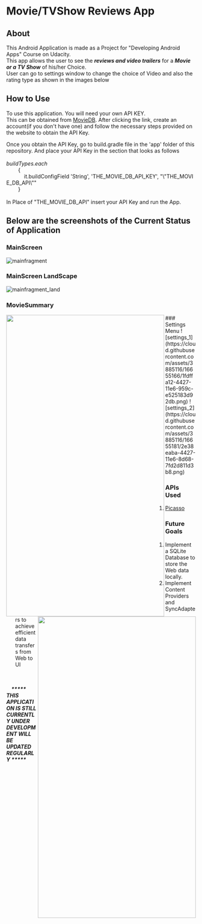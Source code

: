 # Movie/TVShow Reviews App 

## About
<p>This Android Application is made as a Project for "Developing Android Apps" Course on Udacity.<br> This app allows the user to see the <em><b>reviews and video trailers</b></em> for a <b><em>Movie or a TV Show</em></b> of his/her Choice.<br>User can go to settings window to change the choice of Video and also the rating type as shown in the images below</p>

## How to Use
<p> To use this application. You will need your own API KEY.<br> This can be obtained from <a href="https://www.themoviedb.org/" target="_blank">MovieDB</a>. After clicking the link, create an account(if you don't have one) and follow the necessary steps provided on the website to obtain the API Key.<br></p>
<p> Once you obtain the API Key, go to build.gradle file in the 'app' folder of this repository. And place your API Key in the section that looks as follows <br><br><em>buildTypes.each</em><br>&nbsp;&nbsp;&nbsp;&nbsp;&nbsp;&nbsp;&nbsp;&nbsp;{<br>&nbsp;&nbsp;&nbsp;&nbsp;&nbsp;&nbsp;&nbsp;&nbsp;&nbsp;&nbsp;&nbsp;&nbsp;it.buildConfigField&nbsp;'String',&nbsp;'THE_MOVIE_DB_API_KEY',&nbsp;"\"THE_MOVIE_DB_API\""<br>&nbsp;&nbsp;&nbsp;&nbsp;&nbsp;&nbsp;&nbsp;&nbsp;}<br><br>In Place of "THE_MOVIE_DB_API" insert your API Key and run the App.</p>

## Below are the screenshots of the Current Status of Application

### MainScreen

![mainfragment](https://cloud.githubusercontent.com/assets/3885116/16654790/611df8dc-4425-11e6-90d4-9ee8fe69a35a.png)

### MainScreen LandScape
![mainfragment_land](https://cloud.githubusercontent.com/assets/3885116/16655065/b14a0c78-4426-11e6-89f0-427cf61ac99d.png)

### MovieSummary

<div id="movie_summary">
  <div id="summary" display="inline-block"><img src="https://cloud.githubusercontent.com/assets/3885116/16993782/cc199202-4e72-11e6-87a1-11f2c0ed1d24.png" height="800" width="420" align="left"></div>

  <div id="reviews" display="inline-block"><img src="https://cloud.githubusercontent.com/assets/3885116/16994137/16d51c5c-4e74-11e6-9555-e5f41426b36f.png" height="800" width="420" align="right"></div>
  
</div>
### Settings Menu
![settings_1](https://cloud.githubusercontent.com/assets/3885116/16655166/1fdffa12-4427-11e6-959c-e525183d92db.png)
![settings_2](https://cloud.githubusercontent.com/assets/3885116/16655181/2e38eaba-4427-11e6-8d68-7fd2d811d3b8.png)


### APIs Used
<ol>
  <li><a href="http://square.github.io/picasso/">Picasso</a></li>
</ol>

### Future Goals
<ol>
  <li>Implement a SQLite Database to store the Web data locally. </li>
  <li>Implement Content Providers and SyncAdapters to achieve efficient data transfers from Web to UI</li>
</ol>

<p><br><br><b><em>&nbsp;&nbsp;&nbsp; ***** THIS APPLICATION IS STILL CURRENTLY UNDER DEVELOPMENT WILL BE UPDATED REGULARLY *****</b></em></p>
